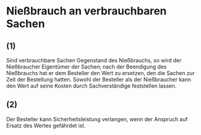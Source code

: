 # Nießbrauch an verbrauchbaren Sachen



## (1)

 Sind verbrauchbare Sachen Gegenstand des Nießbrauchs, so wird der Nießbraucher Eigentümer der Sachen; nach der Beendigung des Nießbrauchs hat er dem Besteller den Wert zu ersetzen, den die Sachen zur Zeit der Bestellung hatten. Sowohl der Besteller als der Nießbraucher kann den Wert auf seine Kosten durch Sachverständige feststellen lassen.

## (2)

 Der Besteller kann Sicherheitsleistung verlangen, wenn der Anspruch auf Ersatz des Wertes gefährdet ist. 

